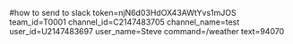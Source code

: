 #how to send to slack
token=njN6d03HdOX43AWtYvs1mJOS
team_id=T0001
channel_id=C2147483705
channel_name=test
user_id=U2147483697
user_name=Steve
command=/weather
text=94070